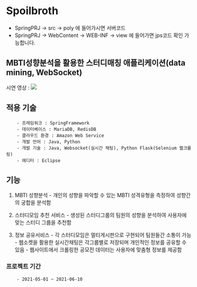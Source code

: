 # Spoilbroth

- SpringPRJ -> src -> poly 에 들어가시면 서버코드
- SpringPRJ -> WebContent -> WEB-INF -> view 에 들어가면 jps코드 확인 가능합니다. 

## MBTI성향분석을 활용한 스터디매칭 애플리케이션(data mining, WebSocket)
시연 영상 : [![](https://user-images.githubusercontent.com/64997253/131215235-c395ea58-bdc8-437f-966e-163ffb41fedb.jpg)](https://www.youtube.com/watch?v=Gf1kTz76lh8 "demo")

## 적용 기술
        - 프레임워크 : SpringFramework
        - 데이터베이스 : MariaDB, RedisDB
        - 클라우드 환경 : Amazon Web Service
        - 개발 언어 : Java, Python
        - 개발 기술 : Java, Websocket(실시간 채팅), Python Flask(Selenium 웹크롤링)
        - 에디터 : Eclipse
        
## 기능

1. MBTI 성향분석
        - 개인의 성향을 파악할 수 있는 MBTI 성격유형을 측정하여 성향간의  궁합을 분석함

2. 스터디모임 추천 서비스
        - 생성된 스터디그룹의 팀원의 성향을 분석하여 사용자에 맞는 스터디 그룹을 추천함

3. 정보 공유서비스
        - 각 스터디모임은 멀티게시판으로 구현되어 팀원들간 소통이 가능
        - 웹소켓을 활용한 실시간채팅은 각그룹별로 저장되며 개인적인 정보를 공유할 수 있음
        - 웹사이트에서 크롤링한 공모전 데이터는 사용자에 맞춤형 정보를 제공함 

### 프로젝트 기간
        - 2021-05-01 ~ 2021-06-10  
